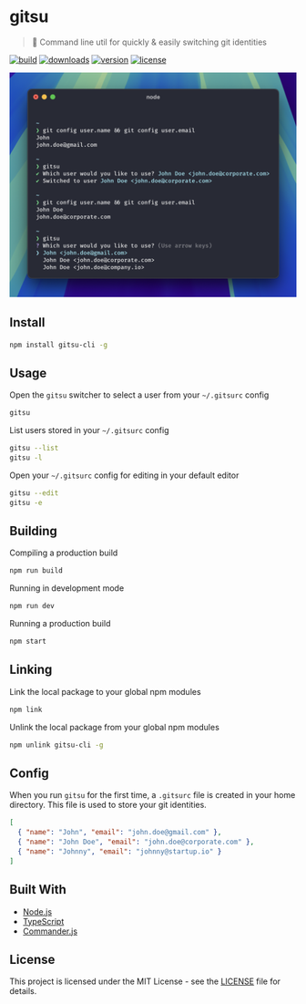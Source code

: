 # gitsu

> 🥷 Command line util for quickly & easily switching git identities

[![build](https://github.com/jamieweavis/gitsu/actions/workflows/build.yml/badge.svg?branch=main)](https://github.com/jamieweavis/gitsu/actions)
[![downloads](https://img.shields.io/npm/dt/gitsu-cli.svg)](https://npmjs.com/package/gitsu-cli)
[![version](https://img.shields.io/npm/v/gitsu-cli.svg)](https://github.com/jamieweavis/gitsu/releases)
[![license](https://img.shields.io/badge/license-MIT-blue.svg)](https://github.com/jamieweavis/gitsu/blob/main/LICENSE)

<img width=678 alt="Screenshot" src="./.github/screenshot.png">

## Install

```sh
npm install gitsu-cli -g
```

## Usage

Open the `gitsu` switcher to select a user from your `~/.gitsurc` config
```sh
gitsu
```

List users stored in your `~/.gitsurc` config
```sh
gitsu --list
gitsu -l
```

Open your `~/.gitsurc` config for editing in your default editor
```sh
gitsu --edit
gitsu -e
```

## Building

Compiling a production build
```sh
npm run build
```

Running in development mode
```sh
npm run dev
```

Running a production build
```sh
npm start
```

## Linking

Link the local package to your global npm modules
```sh
npm link
```

Unlink the local package from your global npm modules
```sh
npm unlink gitsu-cli -g
```

## Config

When you run `gitsu` for the first time, a `.gitsurc` file is created in your home directory. This file is used to store your git identities.

```json
[
  { "name": "John", "email": "john.doe@gmail.com" },
  { "name": "John Doe", "email": "john.doe@corporate.com" },
  { "name": "Johnny", "email": "johnny@startup.io" }
]

```

## Built With

- [Node.js](https://github.com/nodejs/node)
- [TypeScript](https://github.com/microsoft/TypeScript)
- [Commander.js](https://github.com/tj/commander.js)

## License

This project is licensed under the MIT License - see the [LICENSE](LICENSE) file for details.
